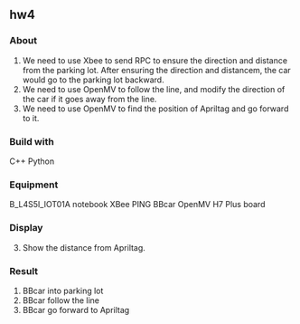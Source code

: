 ## hw4
### About
1. We need to use Xbee to send RPC to ensure the direction and distance from the parking lot. After ensuring the direction and distancem, the car would go to the parking lot backward.
2. We need to use OpenMV to follow the line, and modify the direction of the car if it goes away from the line.
3. We need to use OpenMV to find the position of Apriltag and go forward to it.

### Build with
C++ Python

### Equipment
B_L4S5I_IOT01A notebook XBee PING BBcar OpenMV H7 Plus board

### Display
3. Show the distance from Apriltag.

### Result
1. BBcar into parking lot
2. BBcar follow the line
3. BBcar go forward to Apriltag
